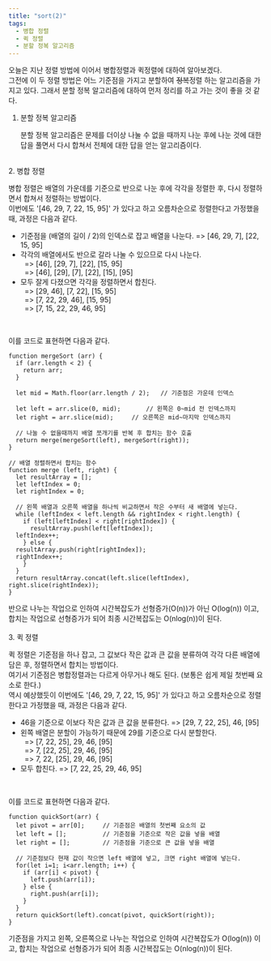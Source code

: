 ```yaml
---
title: "sort(2)"
tags:
  - 병합 정렬
  - 퀵 정렬
  - 분할 정복 알고리즘
---
```


오늘은 지난 정렬 방법에 이어서 병합정렬과 퀵정렬에 대하여 알아보겠다.  
그전에 이 두 정렬 방법은 어느 기준점을 가지고 분할하여 ~~정복~~정렬 하는 알고리즘을 가지고 있다. 그래서 분할 정복 알고리즘에 대하여 먼저 정리를 하고 가는 것이 좋을 것 같다.  

1. 분할 정복 알고리즘  

    분할 정복 알고리즘은 문제를 더이상 나눌 수 없을 때까지 나눈 후에 나눈 것에 대한 답을 풀면서 다시 합쳐서 전체에 대한 답을 얻는 알고리즘이다.  
  <br>
2. 병합 정렬  

  병합 정렬은 배열의 가운데를 기준으로 반으로 나눈 후에 각각을 정렬한 후, 다시 정렬하면서 합쳐서 정렬하는 방법이다.  
  이번에도 '[46, 29, 7, 22, 15, 95]' 가 있다고 하고 오름차순으로 정렬한다고 가정했을 때, 과정은 다음과 같다.  
  
  - 기준점을 (배열의 길이 / 2)의 인덱스로 잡고 배열을 나눈다. => [46, 29, 7], [22, 15, 95]  
  - 각각의 배열에서도 반으로 갈라 나눌 수 있으므로 다시 나눈다.  
  &nbsp;&nbsp;=> [46], [29, 7], [22], [15, 95]  
  &nbsp;&nbsp;=> [46], [29], [7], [22], [15], [95]  
  - 모두 잘게 다졌으면 각각을 정렬하면서 합친다.  
  &nbsp;&nbsp;=> [29, 46], [7, 22], [15, 95]  
  &nbsp;&nbsp;=> [7, 22, 29, 46], [15, 95]  
  &nbsp;&nbsp;=> [7, 15, 22, 29, 46, 95]  
  <br>

  이를 코드로 표현하면 다음과 같다.  
  
  ```
  function mergeSort (arr) {
    if (arr.length < 2) {
      return arr;
    }
    	
    let mid = Math.floor(arr.length / 2);	// 기준점은 가운데 인덱스
		
    let left = arr.slice(0, mid);		// 왼쪽은 0~mid 전 인덱스까지
    let right = arr.slice(mid);		// 오른쪽은 mid~마지막 인덱스까지
		
    // 나눌 수 없을때까지 배열 쪼개기를 반복 후 합치는 함수 호출
    return merge(mergeSort(left), mergeSort(right));
  }

  // 배열 정렬하면서 합치는 함수
  function merge (left, right) {
    let resultArray = [];
    let leftIndex = 0;
    let rightIndex = 0;
		
    // 왼쪽 배열과 오른쪽 배열을 하나씩 비교하면서 작은 수부터 새 배열에 넣는다.
    while (leftIndex < left.length && rightIndex < right.length) {
      if (left[leftIndex] < right[rightIndex]) {
        resultArray.push(left[leftIndex]);
	leftIndex++;
      } else {
	resultArray.push(right[rightIndex]);
	rightIndex++;
      }
    }
    return resultArray.concat(left.slice(leftIndex), right.slice(rightIndex));
  }
  ```
  
  반으로 나누는 작업으로 인하여 시간복잡도가 선형증가(O(n))가 아닌 O(log(n)) 이고, 합치는 작업으로 선형증가가 되어 최종 시간복잡도는 O(nlog(n))이 된다.  
  <br>
3. 퀵 정렬  

  퀵 정렬은 기준점을 하나 잡고, 그 값보다 작은 값과 큰 값을 분류하여 각각 다른 배열에 담은 후, 정렬하면서 합치는 방법이다.  
  여기서 기준점은 병합정렬과는 다르게 아무거나 해도 된다. (보통은 쉽게 제일 첫번째 요소로 한다.)  
  역시 예상했듯이 이번에도 '[46, 29, 7, 22, 15, 95]' 가 있다고 하고 오름차순으로 정렬한다고 가정했을 때, 과정은 다음과 같다.  
  
  - 46을 기준으로 이보다 작은 값과 큰 값을 분류한다. => [29, 7, 22, 25], 46, [95]  
  - 왼쪽 배열은 분할이 가능하기 때문에 29를 기준으로 다시 분할한다.  
  &nbsp;&nbsp;=> [7, 22, 25], 29, 46, [95]  
  &nbsp;&nbsp;=> 7, [22, 25], 29, 46, [95]  
  &nbsp;&nbsp;=> 7, 22, [25], 29, 46, [95]  
  - 모두 합친다. => [7, 22, 25, 29, 46, 95]  
  <br>

  이를 코드로 표현하면 다음과 같다.  
  
  ```
  function quickSort(arr) {
    let pivot = arr[0];		// 기준점은 배열의 첫번째 요소의 값
    let left = [];			// 기준점을 기준으로 작은 값을 넣을 배열
    let right = [];			// 기준점을 기준으로 큰 값을 넣을 배열

    // 기준점보다 현재 값이 작으면 left 배열에 넣고, 크면 right 배열에 넣는다.
    for(let i=1; i<arr.length; i++) {
      if (arr[i] < pivot) {
        left.push(arr[i]);
      } else {
        right.push(arr[i]);
      }
    }
    return quickSort(left).concat(pivot, quickSort(right));
  }
  ```
  
  기준점을 가지고 왼쪽, 오른쪽으로 나누는 작업으로 인하여 시간복잡도가 O(log(n)) 이고, 합치는 작업으로 선형증가가 되어 최종 시간복잡도는 O(nlog(n))이 된다.  
